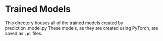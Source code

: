 # Trained Models

This directory houses all of the trained models created by prediction_model.py
These models, as they are created using PyTorch, are saved as `.pt` files.
